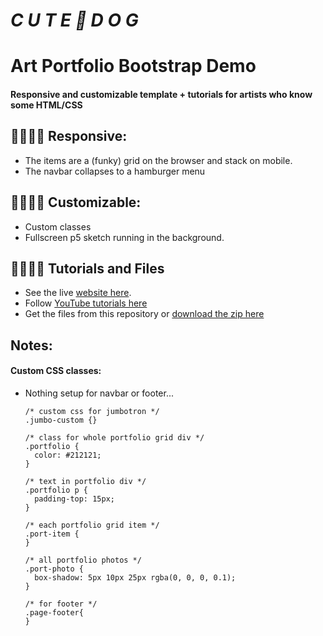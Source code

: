 # *C U T E 🐾 D O G*
# Art Portfolio Bootstrap Demo

#### Responsive and customizable template + tutorials for artists who know some HTML/CSS

## 🦴🦴🦴🦴 Responsive:
* The items are a (funky) grid on the browser and stack on mobile.
* The navbar collapses to a hamburger menu


## 🦴🦴🦴🦴 Customizable:
* Custom classes
* Fullscreen p5 sketch running in the background.


## 🦴🦴🦴🦴 Tutorials and Files

* See the live [website here](https://larkvcr.com/cute-dog/).
* Follow [YouTube tutorials here](https://www.youtube.com/playlist?list=PLT6L9mOkCXcPAcVwh9esKt3-hZ3baeEH6)
* Get the files from this repository or [download the zip here](https://larkvcr.com/cute-dog/bootstrap-demo.zip)


## Notes:

#### Custom CSS classes:

* Nothing setup for navbar or footer...

      /* custom css for jumbotron */
      .jumbo-custom {}

      /* class for whole portfolio grid div */
      .portfolio {
        color: #212121;
      }

      /* text in portfolio div */
      .portfolio p {
        padding-top: 15px;
      }

      /* each portfolio grid item */
      .port-item {
      }

      /* all portfolio photos */
      .port-photo {
        box-shadow: 5px 10px 25px rgba(0, 0, 0, 0.1);
      }

      /* for footer */
      .page-footer{
      }
